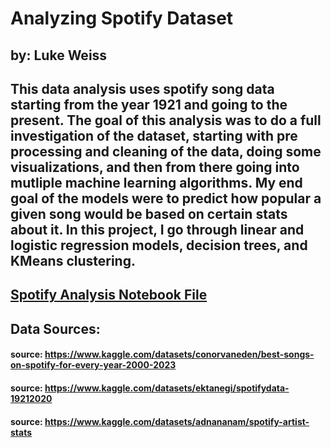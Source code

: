 # Analyzing Spotify Dataset
## by: Luke Weiss

## This data analysis uses spotify song data starting from the year 1921 and going to the present. The goal of this analysis was to do a full investigation of the dataset, starting with pre processing and cleaning of the data, doing some visualizations, and then from there going into mutliple machine learning algorithms. My end goal of the models were to predict how popular a given song would be based on certain stats about it. In this project, I go through linear and logistic regression models, decision trees, and KMeans clustering. 

## [Spotify Analysis Notebook File](https://github.com/lweiss366/Spotify-Analysis/blob/935c46b3e8c5782ae1eefd7305776c2e1dc4a6c7/Spotify%20Analysis.ipynb)

## Data Sources:

  #### source: https://www.kaggle.com/datasets/conorvaneden/best-songs-on-spotify-for-every-year-2000-2023
  #### source: https://www.kaggle.com/datasets/ektanegi/spotifydata-19212020
  #### source: https://www.kaggle.com/datasets/adnananam/spotify-artist-stats
